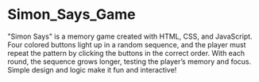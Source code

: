 # Simon_Says_Game
"Simon Says" is a memory game created with HTML, CSS, and JavaScript. Four colored buttons light up in a random sequence, and the player must repeat the pattern by clicking the buttons in the correct order. With each round, the sequence grows longer, testing the player’s memory and focus. Simple design and logic make it fun and interactive!
